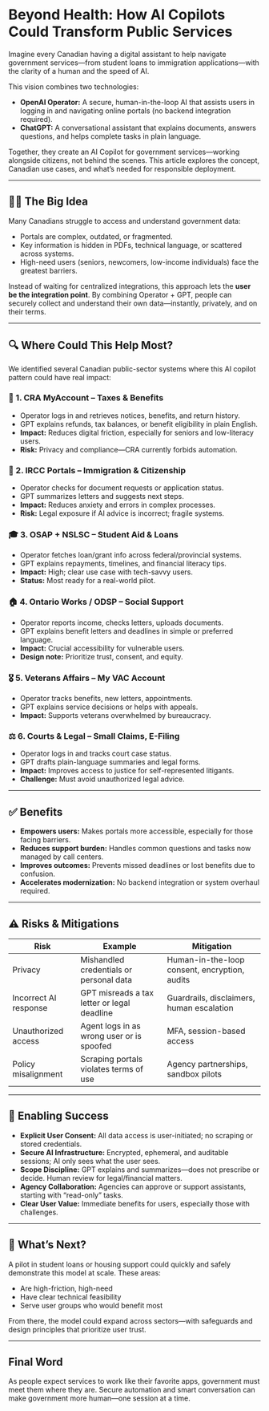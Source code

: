 # Beyond Health: How AI Copilots Could Transform Public Services

Imagine every Canadian having a digital assistant to help navigate government services—from student loans to immigration applications—with the clarity of a human and the speed of AI.

This vision combines two technologies:

- **OpenAI Operator:** A secure, human-in-the-loop AI that assists users in logging in and navigating online portals (no backend integration required).
- **ChatGPT:** A conversational assistant that explains documents, answers questions, and helps complete tasks in plain language.

Together, they create an AI Copilot for government services—working alongside citizens, not behind the scenes. This article explores the concept, Canadian use cases, and what’s needed for responsible deployment.

---

## 👩‍💻 The Big Idea

Many Canadians struggle to access and understand government data:

- Portals are complex, outdated, or fragmented.
- Key information is hidden in PDFs, technical language, or scattered across systems.
- High-need users (seniors, newcomers, low-income individuals) face the greatest barriers.

Instead of waiting for centralized integrations, this approach lets the **user be the integration point**. By combining Operator + GPT, people can securely collect and understand their own data—instantly, privately, and on their terms.

---

## 🔍 Where Could This Help Most?

We identified several Canadian public-sector systems where this AI copilot pattern could have real impact:

### 🧾 1. CRA MyAccount – Taxes & Benefits
- Operator logs in and retrieves notices, benefits, and return history.
- GPT explains refunds, tax balances, or benefit eligibility in plain English.
- **Impact:** Reduces digital friction, especially for seniors and low-literacy users.
- **Risk:** Privacy and compliance—CRA currently forbids automation.

### 🛂 2. IRCC Portals – Immigration & Citizenship
- Operator checks for document requests or application status.
- GPT summarizes letters and suggests next steps.
- **Impact:** Reduces anxiety and errors in complex processes.
- **Risk:** Legal exposure if AI advice is incorrect; fragile systems.

### 🎓 3. OSAP + NSLSC – Student Aid & Loans
- Operator fetches loan/grant info across federal/provincial systems.
- GPT explains repayments, timelines, and financial literacy tips.
- **Impact:** High; clear use case with tech-savvy users.
- **Status:** Most ready for a real-world pilot.

### 🏠 4. Ontario Works / ODSP – Social Support
- Operator reports income, checks letters, uploads documents.
- GPT explains benefit letters and deadlines in simple or preferred language.
- **Impact:** Crucial accessibility for vulnerable users.
- **Design note:** Prioritize trust, consent, and equity.

### 🎖 5. Veterans Affairs – My VAC Account
- Operator tracks benefits, new letters, appointments.
- GPT explains service decisions or helps with appeals.
- **Impact:** Supports veterans overwhelmed by bureaucracy.

### ⚖️ 6. Courts & Legal – Small Claims, E-Filing
- Operator logs in and tracks court case status.
- GPT drafts plain-language summaries and legal forms.
- **Impact:** Improves access to justice for self-represented litigants.
- **Challenge:** Must avoid unauthorized legal advice.

---

## ✅ Benefits

- **Empowers users:** Makes portals more accessible, especially for those facing barriers.
- **Reduces support burden:** Handles common questions and tasks now managed by call centers.
- **Improves outcomes:** Prevents missed deadlines or lost benefits due to confusion.
- **Accelerates modernization:** No backend integration or system overhaul required.

---

## ⚠️ Risks & Mitigations

| Risk                  | Example                                      | Mitigation                                      |
|-----------------------|----------------------------------------------|-------------------------------------------------|
| Privacy               | Mishandled credentials or personal data      | Human-in-the-loop consent, encryption, audits   |
| Incorrect AI response | GPT misreads a tax letter or legal deadline  | Guardrails, disclaimers, human escalation       |
| Unauthorized access   | Agent logs in as wrong user or is spoofed    | MFA, session-based access                       |
| Policy misalignment   | Scraping portals violates terms of use       | Agency partnerships, sandbox pilots             |

---

## 🧭 Enabling Success

- **Explicit User Consent:** All data access is user-initiated; no scraping or stored credentials.
- **Secure AI Infrastructure:** Encrypted, ephemeral, and auditable sessions; AI only sees what the user sees.
- **Scope Discipline:** GPT explains and summarizes—does not prescribe or decide. Human review for legal/financial matters.
- **Agency Collaboration:** Agencies can approve or support assistants, starting with “read-only” tasks.
- **Clear User Value:** Immediate benefits for users, especially those with challenges.

---

## 🚀 What’s Next?

A pilot in student loans or housing support could quickly and safely demonstrate this model at scale. These areas:

- Are high-friction, high-need
- Have clear technical feasibility
- Serve user groups who would benefit most

From there, the model could expand across sectors—with safeguards and design principles that prioritize user trust.

---

## Final Word

As people expect services to work like their favorite apps, government must meet them where they are. Secure automation and smart conversation can make government more human—one session at a time.
